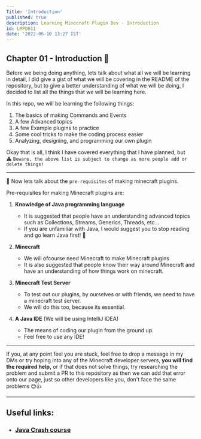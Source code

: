 ```yaml
---
Title: 'Introduction'
published: true
description: Learning Minecraft Plugin Dev - Introduction
id: LMPD011
date: '2022-06-10 13:27 IST'
---
```

## Chapter 01 - Introduction 🚀

Before we being doing anything, lets talk about what all we will be learning in detail, I did give a gist of what we will be covering in the README of the repository, but to give a better understanding of what we will be doing, I decided to list all the things that we will be learning here. 

In this repo, we will be learning the following things:  
1. The basics of making Commands and Events
2. A few Advanced topics 
3. A few Example plugins to practice 
4. Some cool tricks to make the coding process easier
5. Analyzing, designing, and programming our own plugin

Okay that is all, I think I have covered everything that I have planned, but   
⚠️ `Beware, the above list is subject to change as more people add or delete things!`

- - -

🚀 Now lets talk about the `pre-requisites` of making minecraft plugins.

Pre-requisites for making Minecraft plugins are:

 1. **Knowledge of Java programming language**
    - It is suggested that people have an understanding advanced topics such as Collections, Streams, Generics, Threads, etc...
    - If you are unfamiliar with Java, I would suggest you to stop reading and go learn Java first! 🚩

2. **Minecraft**
    - We will ofcourse need Minecraft to make Minecraft plugins
    - It is also suggested that people know their way around Minecraft and have an understanding of how things work on minecraft.

3. **Minecraft Test Server**
    - To test out our plugins, by ourselves or with friends, we need to have a minecraft test server.
    - We will do this too, because its essential.

4. **A Java IDE** (We will be using IntelliJ IDEA)
    - The means of coding our plugin from the ground up.
    - Feel free to use any IDE!

- - - 

If you, at any point feel you are stuck, feel free to drop a message in my DMs or try hoping into any of the Minecraft developer servers, **you will find the required help,** or if that does not solve things, try researching the problem and submit a PR to this repository as then we can add that error onto our page, just so other developers like you, don't face the same problems 😊👍

- - -

## Useful links:
- ### **[Java Crash course](https://www.spigotmc.org/wiki/crash-course-to-java/)**
